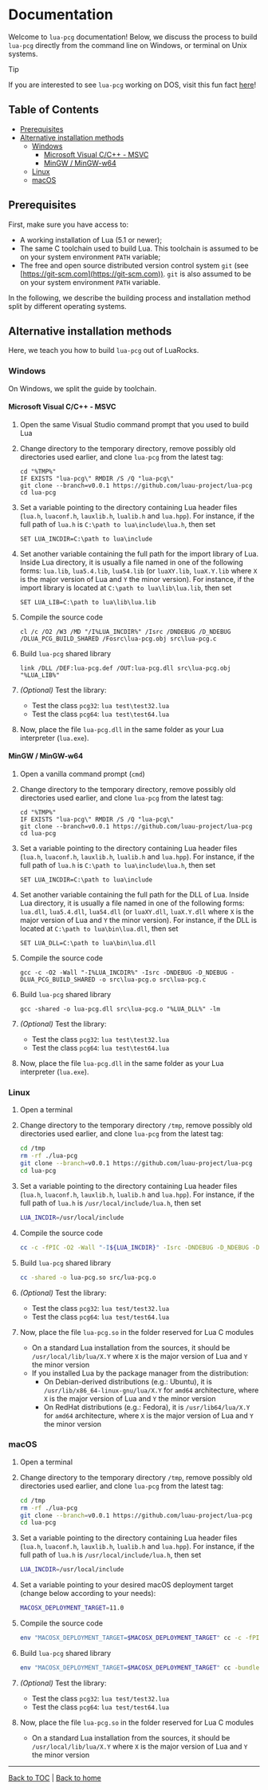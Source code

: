 # Documentation

Welcome to `lua-pcg` documentation! Below, we discuss the process to build `lua-pcg` directly from the command line on Windows, or terminal on Unix systems.

> [!TIP]
> 
> If you are interested to see `lua-pcg` working on DOS, visit this fun fact [here](./DOSBox.md)!

## Table of Contents

* [Prerequisites](#prerequisites)
* [Alternative installation methods](#alternative-installation-methods)
    * [Windows](#windows)
        * [Microsoft Visual C/C++ - MSVC](#microsoft-visual-cc---msvc)
        * [MinGW / MinGW-w64](#mingw--mingw-w64)
    * [Linux](#linux)
    * [macOS](#macos)

## Prerequisites

First, make sure you have access to:

* A working installation of Lua (5.1 or newer);
* The same C toolchain used to build Lua. This toolchain is assumed to be on your system environment `PATH` variable;
* The free and open source distributed version control system `git` (see [https://git-scm.com](https://git-scm.com)). `git` is also assumed to be on your system environment `PATH` variable.

In the following, we describe the building process and installation method split by different operating systems.

## Alternative installation methods

Here, we teach you how to build `lua-pcg` out of LuaRocks.

### Windows

On Windows, we split the guide by toolchain.

#### Microsoft Visual C/C++ - MSVC

1. Open the same Visual Studio command prompt that you used to build Lua
2. Change directory to the temporary directory, remove possibly old directories used earlier, and clone `lua-pcg` from the latest tag:

    ```batch
    cd "%TMP%"
    IF EXISTS "lua-pcg\" RMDIR /S /Q "lua-pcg\"
    git clone --branch=v0.0.1 https://github.com/luau-project/lua-pcg
    cd lua-pcg
    ```

3. Set a variable pointing to the directory containing Lua header files (`lua.h`, `luaconf.h`, `lauxlib.h`, `lualib.h` and `lua.hpp`). For instance, if the full path of `lua.h` is `C:\path to lua\include\lua.h`, then set

    ```batch
    SET LUA_INCDIR=C:\path to lua\include
    ```

4. Set another variable containing the full path for the import library of Lua. Inside Lua directory, it is usually a file named in one of the following forms: `lua.lib`, `lua5.4.lib`, `lua54.lib` (or `luaXY.lib`, `luaX.Y.lib` where `X` is the major version of Lua and `Y` the minor version). For instance, if the import library is located at `C:\path to lua\lib\lua.lib`, then set

    ```batch
    SET LUA_LIB=C:\path to lua\lib\lua.lib
    ```

5. Compile the source code

    ```batch
    cl /c /O2 /W3 /MD "/I%LUA_INCDIR%" /Isrc /DNDEBUG /D_NDEBUG /DLUA_PCG_BUILD_SHARED /Fosrc\lua-pcg.obj src\lua-pcg.c
    ```

6. Build `lua-pcg` shared library

    ```batch
    link /DLL /DEF:lua-pcg.def /OUT:lua-pcg.dll src\lua-pcg.obj "%LUA_LIB%"
    ```

7. *(Optional)* Test the library:
    * Test the class `pcg32`: `lua test\test32.lua`
    * Test the class `pcg64`: `lua test\test64.lua`

8. Now, place the file `lua-pcg.dll` in the same folder as your Lua interpreter (`lua.exe`).

#### MinGW / MinGW-w64

1. Open a vanilla command prompt (`cmd`)
2. Change directory to the temporary directory, remove possibly old directories used earlier, and clone `lua-pcg` from the latest tag:

    ```batch
    cd "%TMP%"
    IF EXISTS "lua-pcg\" RMDIR /S /Q "lua-pcg\"
    git clone --branch=v0.0.1 https://github.com/luau-project/lua-pcg
    cd lua-pcg
    ```

3. Set a variable pointing to the directory containing Lua header files (`lua.h`, `luaconf.h`, `lauxlib.h`, `lualib.h` and `lua.hpp`). For instance, if the full path of `lua.h` is `C:\path to lua\include\lua.h`, then set

    ```batch
    SET LUA_INCDIR=C:\path to lua\include
    ```

4. Set another variable containing the full path for the DLL of Lua. Inside Lua directory, it is usually a file named in one of the following forms: `lua.dll`, `lua5.4.dll`, `lua54.dll` (or `luaXY.dll`, `luaX.Y.dll` where `X` is the major version of Lua and `Y` the minor version). For instance, if the DLL is located at `C:\path to lua\bin\lua.dll`, then set

    ```batch
    SET LUA_DLL=C:\path to lua\bin\lua.dll
    ```

5. Compile the source code

    ```batch
    gcc -c -O2 -Wall "-I%LUA_INCDIR%" -Isrc -DNDEBUG -D_NDEBUG -DLUA_PCG_BUILD_SHARED -o src\lua-pcg.o src\lua-pcg.c
    ```

6. Build `lua-pcg` shared library

    ```batch
    gcc -shared -o lua-pcg.dll src\lua-pcg.o "%LUA_DLL%" -lm
    ```

7. *(Optional)* Test the library:
    * Test the class `pcg32`: `lua test\test32.lua`
    * Test the class `pcg64`: `lua test\test64.lua`

8. Now, place the file `lua-pcg.dll` in the same folder as your Lua interpreter (`lua.exe`).

### Linux

1. Open a terminal
2. Change directory to the temporary directory `/tmp`, remove possibly old directories used earlier, and clone `lua-pcg` from the latest tag:

    ```bash
    cd /tmp
    rm -rf ./lua-pcg
    git clone --branch=v0.0.1 https://github.com/luau-project/lua-pcg
    cd lua-pcg
    ```

3. Set a variable pointing to the directory containing Lua header files (`lua.h`, `luaconf.h`, `lauxlib.h`, `lualib.h` and `lua.hpp`). For instance, if the full path of `lua.h` is `/usr/local/include/lua.h`, then set

    ```bash
    LUA_INCDIR=/usr/local/include
    ```

4. Compile the source code

    ```bash
    cc -c -fPIC -O2 -Wall "-I${LUA_INCDIR}" -Isrc -DNDEBUG -D_NDEBUG -DLUA_PCG_BUILD_SHARED -o src/lua-pcg.o src/lua-pcg.c
    ```

5. Build `lua-pcg` shared library

    ```bash
    cc -shared -o lua-pcg.so src/lua-pcg.o
    ```

6. *(Optional)* Test the library:
    * Test the class `pcg32`: `lua test/test32.lua`
    * Test the class `pcg64`: `lua test/test64.lua`

7. Now, place the file `lua-pcg.so` in the folder reserved for Lua C modules
    * On a standard Lua installation from the sources, it should be `/usr/local/lib/lua/X.Y` where `X` is the major version of Lua and `Y` the minor version
    * If you installed Lua by the package manager from the distribution:
        * On Debian-derived distributions (e.g.: Ubuntu), it is `/usr/lib/x86_64-linux-gnu/lua/X.Y` for `amd64` architecture, where `X` is the major version of Lua and `Y` the minor version
        * On RedHat distributions (e.g.: Fedora), it is `/usr/lib64/lua/X.Y` for `amd64` architecture, where `X` is the major version of Lua and `Y` the minor version

### macOS

1. Open a terminal
2. Change directory to the temporary directory `/tmp`, remove possibly old directories used earlier, and clone `lua-pcg` from the latest tag:

    ```bash
    cd /tmp
    rm -rf ./lua-pcg
    git clone --branch=v0.0.1 https://github.com/luau-project/lua-pcg
    cd lua-pcg
    ```

3. Set a variable pointing to the directory containing Lua header files (`lua.h`, `luaconf.h`, `lauxlib.h`, `lualib.h` and `lua.hpp`). For instance, if the full path of `lua.h` is `/usr/local/include/lua.h`, then set

    ```bash
    LUA_INCDIR=/usr/local/include
    ```

4. Set a variable pointing to your desired macOS deployment target (change below according to your needs):

    ```bash
    MACOSX_DEPLOYMENT_TARGET=11.0 
    ```

5. Compile the source code

    ```bash
    env "MACOSX_DEPLOYMENT_TARGET=$MACOSX_DEPLOYMENT_TARGET" cc -c -fPIC -O2 -Wall "-I$LUA_INCDIR" -Isrc -DNDEBUG -D_NDEBUG -DLUA_PCG_BUILD_SHARED -o src/lua-pcg.o src/lua-pcg.c
    ```

6. Build `lua-pcg` shared library

    ```bash
    env "MACOSX_DEPLOYMENT_TARGET=$MACOSX_DEPLOYMENT_TARGET" cc -bundle -undefined dynamic_lookup -all_load -o lua-pcg.so src/lua-pcg.o
    ```

7. *(Optional)* Test the library:
    * Test the class `pcg32`: `lua test/test32.lua`
    * Test the class `pcg64`: `lua test/test64.lua`

8. Now, place the file `lua-pcg.so` in the folder reserved for Lua C modules
    * On a standard Lua installation from the sources, it should be `/usr/local/lib/lua/X.Y` where `X` is the major version of Lua and `Y` the minor version

---

[Back to TOC](#table-of-contents) | [Back to home](../)